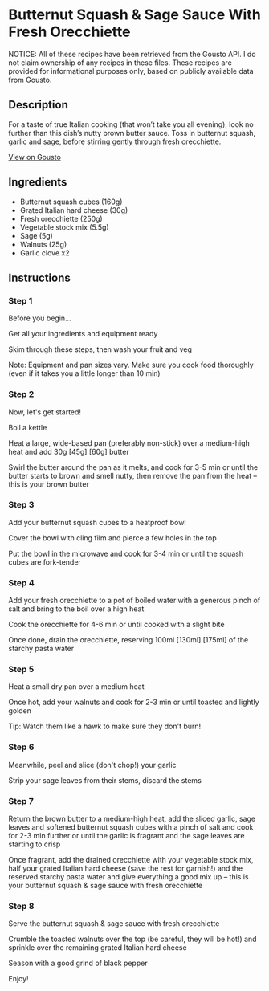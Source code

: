 # Butternut Squash & Sage Sauce With Fresh Orecchiette 

NOTICE: All of these recipes have been retrieved from the Gousto API. I do not claim ownership of any recipes in these files. These recipes are provided for informational purposes only, based on publicly available data from Gousto.

## Description

For a taste of true Italian cooking (that won’t take you all evening), look no further than this dish’s nutty brown butter sauce. Toss in butternut squash, garlic and sage, before stirring gently through fresh orecchiette.  

[View on Gousto](https://www.gousto.co.uk/recipes/cookbook/butternut-squash-sage-sauce-with-fresh-orecchiette)

## Ingredients

- Butternut squash cubes (160g)
- Grated Italian hard cheese (30g)
- Fresh orecchiette (250g)
- Vegetable stock mix (5.5g)
- Sage (5g)
- Walnuts (25g)
- Garlic clove x2

## Instructions


### Step 1

Before you begin...

Get all your ingredients and equipment ready

Skim through these steps, then wash your fruit and veg

Note: Equipment and pan sizes vary. Make sure you cook food thoroughly (even if it takes you a little longer than 10 min)


### Step 2

Now, let's get started!

Boil a kettle

Heat a large, wide-based pan (preferably non-stick) over a medium-high heat and add 30g <span class="text-purple">[45g]</span> <span class="text-danger">[60g]</span> butter

Swirl the butter around the pan as it melts, and cook for 3-5 min or until the butter starts to brown and smell nutty, then remove the pan from the heat – this is your brown butter


### Step 3

Add your butternut squash cubes to a heatproof bowl

Cover the bowl with cling film and pierce a few holes in the top

Put the bowl in the microwave and cook for 3-4 min or until the squash cubes are fork-tender


### Step 4

Add your fresh orecchiette to a pot of boiled water with a generous pinch of salt and bring to the boil over a high heat

Cook the orecchiette for 4-6 min or until cooked with a slight bite

Once done, drain the orecchiette, reserving 100ml <span class="text-purple">[130ml]</span> <span class="text-danger">[175ml]</span> of the starchy pasta water


### Step 5

Heat a small dry pan over a medium heat

Once hot, add your walnuts and cook for 2-3 min or until toasted and lightly golden

Tip: Watch them like a hawk to make sure they don't burn!


### Step 6

Meanwhile, peel and slice (don't chop!) your garlic

Strip your sage leaves from their stems, discard the stems


### Step 7

Return the brown butter to a medium-high heat, add the sliced garlic, sage leaves and softened butternut squash cubes with a pinch of salt and cook for 2-3 min further or until the garlic is fragrant and the sage leaves are starting to crisp

Once fragrant, add the drained orecchiette with your vegetable stock mix, half your grated Italian hard cheese (save the rest for garnish!) and the reserved starchy pasta water and give everything a good mix up – this is your butternut squash & sage sauce with fresh orecchiette

### Step 8

Serve the butternut squash & sage sauce with fresh orecchiette

Crumble the toasted walnuts over the top (be careful, they will be hot!) and sprinkle over the remaining grated Italian hard cheese

Season with a good grind of black pepper

Enjoy!

